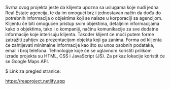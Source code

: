 Svrha ovog projekta jeste da klijenta upozna sa uslugama koje nudi jedna Real Estate agencija, te da im omogući brz i jednostavan način da dođu do potrebnih informacija o objektima koji se nalaze u korporaciji sa agencijom. Klijentu će biti omogućen pristup svim objektima, detaljnim informacijama kako o objektima, tako i o kompaniji, načinu komunikacije za sve dodatne informacije koje interisuju klijenta. Također klijent će moći putem forme zatražiti zahtjev za prezentacijom objekta koji ga zanima. Forma od klijenta će zahtijevati minimalne informacije kao što su unos osobnih podataka, email i broj telefona.
Tehnologije koje će se uglavnom koristiti prilikom izrade projekta su HTML, CSS i JavaScript (JS). Za prikaz lokacije koristit će se Google Maps API.

$ Link za pregled stranice:

https://reaproject.netlify.app
